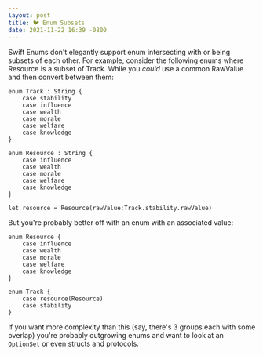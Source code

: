 ```yaml
---
layout: post
title: 🐦 Enum Subsets
date: 2021-11-22 16:39 -0800
---
```


Swift Enums don't elegantly support enum intersecting with or being subsets of each other. For example, consider the following enums where Resource is a subset of Track. While you *could* use a common RawValue and then convert between them:

```
enum Track : String {
    case stability
    case influence
    case wealth
    case morale
    case welfare
    case knowledge
}

enum Resource : String {
    case influence
    case wealth
    case morale
    case welfare
    case knowledge
}

let resource = Resource(rawValue:Track.stability.rawValue)
```

But you're probably better off with an enum with an associated value:

```
enum Resource {
    case influence
    case wealth
    case morale
    case welfare
    case knowledge
}

enum Track {
    case resource(Resource)
    case stability
}
```

If you want more complexity than this (say, there's 3 groups each with some overlap) you're probably outgrowing enums and want to look at an `OptionSet` or even structs and protocols.
